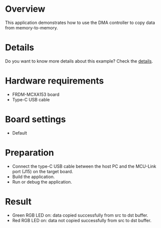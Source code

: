 Overview
========
This application demonstrates how to use the DMA controller to copy data from memory-to-memory.

Details
====================
Do you want to know more details about this example? Check the [details](./readme_details.md).

Hardware requirements
=====================
- FRDM-MCXA153 board
- Type-C USB cable

Board settings
==============
- Default

Preparation
===========
- Connect the type-C USB cable between the host PC and the MCU-Link port (J15) on the target board.
- Build the application.
- Run or debug the application.

Result
======
- Green RGB LED on: data copied successfully from src to dst buffer.
- Red RGB LED on: data not copied successfully from src to dst buffer.
